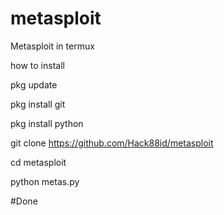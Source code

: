 # metasploit
Metasploit in termux 

how to install 

pkg update 

pkg install git 

pkg install python 

git clone https://github.com/Hack88id/metasploit 

cd metasploit 

python metas.py 

#Done
